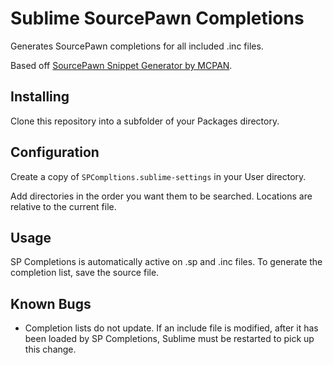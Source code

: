 # Sublime SourcePawn Completions

Generates SourcePawn completions for all included .inc files.

Based off [SourcePawn Snippet Generator by MCPAN](https://forums.alliedmods.net/showpost.php?p=1866026&postcount=19).

## Installing

Clone this repository into a subfolder of your Packages directory.

## Configuration

Create a copy of `SPCompltions.sublime-settings` in your User directory.

Add directories in the order you want them to be searched. Locations are relative to the current file.

## Usage

SP Completions is automatically active on .sp and .inc files. To generate the completion list, save the source file.

## Known Bugs

* Completion lists do not update. If an include file is modified, after it has been loaded by SP Completions, Sublime must be restarted to pick up this change.
